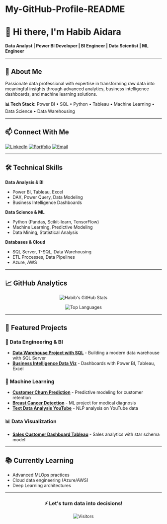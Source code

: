 # My-GitHub-Profile-README
# 👋 Hi there, I'm  Habib Aidara

**Data Analyst | Power BI Developer | BI Engineer | Data Scientist | ML Engineer**

---

## 🚀 About Me

Passionate data professional with expertise in transforming raw data into meaningful insights through advanced analytics, business intelligence dashboards, and machine learning solutions.

**📊 Tech Stack:** Power BI • SQL • Python • Tableau • Machine Learning • Data Science • Data Warehousing 

---

## 📫 Connect With Me

[![LinkedIn](https://img.shields.io/badge/LinkedIn-Connect%20with%20me-blue?style=for-the-badge&logo=linkedin)](https://www.linkedin.com/in/habib-aidara-454013369/)
[![Portfolio](https://img.shields.io/badge/🌐-My%20Portfolio-green?style=for-the-badge)](https://your-portfolio-link.com)
[![Email](https://img.shields.io/badge/📧-Contact%20me-red?style=for-the-badge&logo=gmail)](mailto:habibaidara90@gmail.com)

---

## 🛠️ Technical Skills

**Data Analysis & BI**
- Power BI, Tableau, Excel
- DAX, Power Query, Data Modeling
- Business Intelligence Dashboards

**Data Science & ML**
- Python (Pandas, Scikit-learn, TensorFlow)
- Machine Learning, Predictive Modeling
- Data Mining, Statistical Analysis

**Databases & Cloud**
- SQL Server, T-SQL, Data Warehousing
- ETL Processes, Data Pipelines
- Azure, AWS

---

## 📈 GitHub Analytics

<div align="center">

![Habib's GitHub Stats](https://github-readme-stats.vercel.app/api?username=Aidara10&show_icons=true&theme=radical&hide_border=true)

![Top Languages](https://github-readme-stats.vercel.app/api/top-langs/?username=Aidara10&layout=compact&theme=radical&hide_border=true)

</div>

---

## 💼 Featured Projects

### 🔧 Data Engineering & BI
- **[Data Warehouse Project with SQL](https://github.com/Aidara10/data_Warehouse_project_with_sql)** - Building a modern data warehouse with SQL Server
- **[Business Intelligence Data Viz](https://github.com/Aidara10/Business_Intelligent_Data_Viz)** - Dashboards with Power BI, Tableau, Excel

### 🤖 Machine Learning
- **[Customer Churn Prediction](https://github.com/Aidara10/customers_churn_prediction)** - Predictive modeling for customer retention
- **[Breast Cancer Detection](https://github.com/Aidara10/Breast_Cancer)** - ML project for medical diagnosis
- **[Text Data Analysis YouTube](https://github.com/Aidara10/Text_Data_Analysis_Youtube)** - NLP analysis on YouTube data

### 📊 Data Visualization
- **[Sales Customer Dashboard Tableau](https://github.com/Aidara10/Sales_Customer_Dashboard_Tableau)** - Sales analytics with star schema model

---

## 📚 Currently Learning
- Advanced MLOps practices
- Cloud data engineering (Azure/AWS)
- Deep Learning architectures

---

<div align="center">

### ⚡ **Let's turn data into decisions!**

![Visitors](https://komarev.com/ghpvc/?username=Aidara10&color=blue&style=flat-square)

</div>
